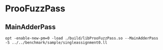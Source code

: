 # ProoFuzzPass

## MainAdderPass

```
opt -enable-new-pm=0 -load ./build/libProoFuzzPass.so --MainAdderPass -S ../../benchmark/sample/singleassignment0.ll
```